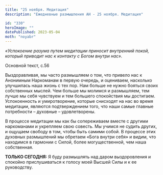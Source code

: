```yaml
---
title: "25 ноября. Медитация"
description: "Ежедневные размышления АН - 25 ноября. Медитация"

id: "330"
heroImage: ""
datePublished: 2023-05-04
moth: "noyabr"
---
```


_«Успокоение разума путем медитации приносит внутренний покой, который
приводит нас к контакту с Богом внутри нас»._

Основной текст, с.56

Выздоравливая, мы часто размышляем о том, что привело нас к Анонимным
Наркоманам в первую очередь, и оцениваем, насколько улучшилась наша жизнь с
тех пор. Нам больше не нужно бояться своих собственных мыслей. Чем больше мы
молимся и размышляем, тем лучше мы себя чувствуем и тем большего спокойствия
мы достигаем. Успокоенность и умиротворение, которые снисходят на нас во время
медитации, являются подтверждением того, что наши самые главные потребности –
духовные – удовлетворены.

В процессе медитации мы как бы сопереживаем вместе с другими наркоманами и
укрепляем свою совесть. Мы учимся не судить других, и ощущаем свободу в том,
чтобы быть самими собой. В процессе этих духовных размышлений мы обретаем
«Бога внутри себя» и видим, что находимся в гармонии с Силой, более
могущественной, чем наша собственная.

**ТОЛЬКО СЕГОДНЯ:** Я буду размышлять над даром выздоровления и спокойно
прислушиваться к голосу моей Высшей Силы и к ее руководству.
